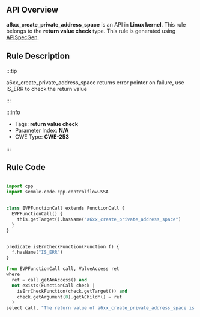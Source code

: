 ---
---


## API Overview
**a6xx_create_private_address_space** is an API in **Linux kernel**. This rule belongs to the **return value check** type. This rule is generated using [APISpecGen](../../tools/APISpecGen).
## Rule Description

:::tip

a6xx_create_private_address_space returns error pointer on failure, use IS_ERR to check the return value

:::

:::info

- Tags: **return value check**
- Parameter Index: **N/A**
- CWE Type: **CWE-253**

:::

## Rule Code
```python

import cpp
import semmle.code.cpp.controlflow.SSA


class EVPFunctionCall extends FunctionCall {
  EVPFunctionCall() {
    this.getTarget().hasName("a6xx_create_private_address_space")
  }
}


predicate isErrCheckFunction(Function f) {
  f.hasName("IS_ERR") 
}

from EVPFunctionCall call, ValueAccess ret
where
  ret = call.getAnAccess() and
  not exists(FunctionCall check |
    isErrCheckFunction(check.getTarget()) and
    check.getArgument(0).getAChild*() = ret
  )
select call, "The return value of a6xx_create_private_address_space is not checked with IS_ERR."
    
```